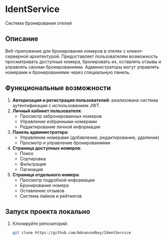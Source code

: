 # IdentService

Система бронирования отелей

## Описание

Веб-приложение для бронирования номеров в отелях с клиент-серверной архитектурой. Предоставляет пользователям возможность просматривать доступные номера, бронировать их, оставлять отзывы и управлять своими бронированиями. Администраторы могут управлять номерами и бронированиями через специальную панель.

## Функциональные возможности

1. **Авторизация и регистрация пользователей**: реализована система аутентификации с использованием JWT.
2. **Личный кабинет пользователя**:
    - Просмотр забронированных номеров
    - Управление избранными номерами
    - Редактирование личной информации
3. **Панель администратора**:
    - Управление номерами (добавление, редактирование, удаление)
    - Просмотр и управление бронированиями
4. **Страница доступных номеров**:
    - Поиск
    - Сортировка
    - Фильтрация
    - Пагинация
5. **Страница отдельного номера**:
    - Просмотр подробной информации
    - Бронирование номера
    - Оставление отзывов
    - Система лайков и рейтингов

## Запуск проекта локально

1. Клонируйте репозиторий:
   ```bash
   git clone https://github.com/Advancedboy/IdentService
